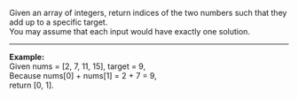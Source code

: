 Given an array of integers, return indices of the two numbers such that they add up to a specific target.  
You may assume that each input would have exactly one solution. 
***********    
**Example:**    
Given nums = [2, 7, 11, 15], target = 9,   
Because nums[0] + nums[1] = 2 + 7 = 9,    
return [0, 1].   

